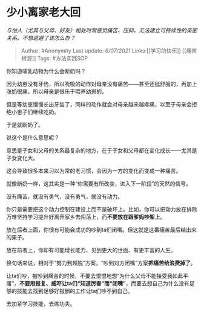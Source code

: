 # 少小离家老大回
*与他人（尤其与父母、好友）相处时常感觉痛苦、压抑，无法建立可持续性的亲密关系。不想逃避了该怎么办？*

> Author: #Anonymity
> Last update: *6/07/2021*
> Links:[[学习的快乐]] [[痛苦根源]]
> Tags:  #方法实践SOP

你知道哺乳动物为什么会断奶吗？

因为幼崽没有牙齿，所以吮吸的动作对母亲没有痛苦——甚至还挺舒服的，再加上涨奶很痛，所以母亲是很乐于喂养幼崽的。

但是等幼崽慢慢长出牙齿了，同样的动作就会对母亲越来越疼痛，以至于母亲会拒绝小崽子们继续吃奶。

于是就断奶了。

说这个是什么意思呢？

意思是子女和父母的关系最复杂的地方，在于子女和父母都在变化成长——尤其是子女变化大。

这会导致很多本来习以为常的老习惯，会因为一方的变化而变成一种痛苦。

就像断奶一样，这其实是一种“你需要有所改变，进入下一阶段”的天然的信号。

没有痛苦，就没有勇气，没有勇气，就没有动力。

你只是需要把这个动力控制在建设上而不是破坏上。比如，你可以把动力放在排除万难坚持学习提升好离开家乡去闯荡上，而**不要放在跟爹妈吵架上**。

放在后者上面，你很有可能会成功的吵到ta们闭嘴。但这就是这番痛苦最后结出来的果子。

放在前者上，你却有可能增长能力、见到更大的世面、有更丰富的人生。

换句话来说，相对于“努力到超脱”方案，“吵到对方闭嘴”方案**把痛苦给浪费掉了**。

让ta们吵，被吵到痛苦的时候，不要去恨恨地想“为什么父母不能接受我如此平庸”，**不要用报复、威吓让ta们“知道厉害”而“闭嘴”**，而要去想自己为什么没有足够的技能去找到足够好报酬的工作让ta们吵不到自己。

去加紧学习技能，去练功夫。

